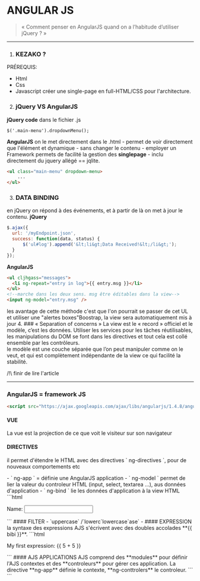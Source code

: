 # ANGULAR JS
>« Comment penser en AngularJS quand on a l’habitude d’utiliser jQuery ? »

-----

1. ### KEZAKO ?
  PRÉREQUIS:
   - Html
   - Css
   - Javascript
  créer une single-page en full-HTML/CSS pour l'architecture.
2. ### jQuery VS AngularJS
  **jQuery code**
  dans le fichier .js
  ```
  $('.main-menu').dropdownMenu();
  ```
  **AngularJS**
  on le met directement dans le .html
    - permet de voir directement que l'élément et dynamique
    - sans changer le contenu
    - employer un Framework permets de facilité la gestion des **singlepage**
    - inclu directement du jquery allégé == jqlite.

  ```html
  <ul class="main-menu" dropdown-menu>
      ...
  </ul>
  ```
3. ### DATA BINDING
  en jQuery on répond à des événements, et à partir de là on met à jour le contenu.
  **jQuery**
  ```javascript
  $.ajax({
    url: '/myEndpoint.json',
    success: function(data, status) {
        $('ul#log').append('&lt;li&gt;Data Received!&lt;/li&gt;');
    }
  });
  ```
  **AngularJS**
  ```html
  <ul cljhgass="messages">
    <li ng-repeat="entry in log">{{ entry.msg }}</li>
  </ul>
  <!--marche dans les deux sens. msg être éditables dans la view-->
  <input ng-model="entry.msg" />

  ```
  les avantage de cette méthode c'est que l'on pourrait se passer de cet UL et utiliser une "alertes boxes"Boostrap,  la view sera automatiquement mis à jour
4. ### « Separation of concerns »
  La view est le « record » officiel et le modèle, c’est les données. Utiliser les services pour les tâches réutilisables, les manipulations du DOM se font dans les directives et tout cela est collé ensemble par les contrôleurs. </br>
  le modèle est une couche séparée que l’on peut manipuler comme on le veut, et qui est complètement indépendante de la view ce qui facilité la stabilité.

/!\ finir de lire l'article

----

### AngularJS = framework JS
  ```html
  <script src="https://ajax.googleapis.com/ajax/libs/angularjs/1.4.8/angular.min.js"></script>
  ```
#### VUE
La vue est la projection de ce que voit le visiteur sur son navigateur

#### DIRECTIVES
<p>il permet d'étendre le HTML avec des directives ` ng-directives `, pour de nouveaux comportements etc</p>
  - ` ng-app ` = définie une AngularJS application
  - ` ng-model ` permet de lier la valeur du controleur HTML (input, select, textarea ...), aus données d'application
  - ` ng-bind ` lie les données d'application à la view HTML
  ```html
  <div ng-app="">
 	<p>Name: <input type="text" ng-model="name"></p>
 	<p ng-bind="name"></p>
  </div>
  ```
#### FILTER
  - `uppercase` /`lowerc`lowercase`ase`
  -
#### EXPRESSION
  la syntaxe des expressions AJS s'écrivent avec des doubles accolades **{{ bibi }}**.
  ```html
  <div ng-app="">
 	<p>My first expression: {{ 5 + 5 }}</p>
  </div>
  ```
#### AJS APPLICATIONS
  AJS comprend des **modules** pour définir l'AJS contextes et  des **controleurs** pour gérer ces application.  La directive **ng-app** définie le contexte, **ng-conttrolers** le controleur.
  ```
  ```

  ```
  ```

  ```
  ```
